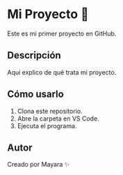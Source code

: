 # Mi Proyecto 🚀
Este es mi primer proyecto en GitHub.

## Descripción
Aquí explico de qué trata mi proyecto.

## Cómo usarlo
1. Clona este repositorio.
2. Abre la carpeta en VS Code.
3. Ejecuta el programa.

## Autor
Creado por Mayara ✨

